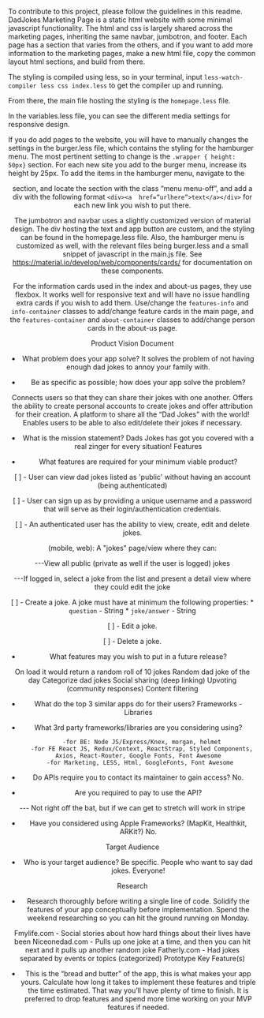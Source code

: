 To contribute to this project, please follow the guidelines in this readme.
DadJokes Marketing Page is a static html website with some minimal javascript functionality. 
The html and css is largely shared across the marketing pages, inheriting the same navbar, jumbotron, 
and footer. Each page has a section that varies from the others, and if you want to add more 
information to the marketing pages, make a new html file, copy the common layout html sections, and 
build from there.


The styling is compiled using less, so in your terminal, input  ``less-watch-compiler less css index.less`` to 
get the compiler up and running.


From there, the main file hosting the styling is the ``homepage.less`` file. 


In the variables.less file, you can see the different media settings for responsive design.


If you do add pages to the website, you will have to manually changes the settings in the burger.less file, 
which contains the styling for the hamburger menu. The most pertinent setting to change is the 
``.wrapper { height: 50px}`` section. For each new site you add to the burger menu, increase its height by 
25px. To add the items in the hamburger menu, navigate to the <header> section, and locate the section 
with the class “menu menu-off”, and add a div with the following format ``<div><a 
href=”urlhere”>text</a></div>`` for each new link you wish to put there.


The jumbotron and navbar uses a slightly customized version of material design. The div hosting the text 
and app button are custom, and the styling can be found in the homepage.less file. Also, the hamburger 
menu is customized as well, with the relevant files being burger.less and a small snippet of javascript in 
the main.js file. See https://material.io/develop/web/components/cards/ for documentation on these 
components.


For the information cards used in the index and about-us pages, they use flexbox. It works well for 
responsive text and will have no issue handling extra cards if you wish to add them. Use/change the 
`features-info` and `info-container` classes to add/change feature cards in the main page,  and the 
`features-container` and `about-container` classes  to add/change person cards in the about-us page.









Product Vision Document

- What problem does your app solve?
It solves the problem of not having enough dad jokes to annoy your family with.

- Be as specific as possible; how does your app solve the problem? 

Connects users so that they can share their jokes with one another. Offers the ability to create personal accounts to create jokes and offer attribution for their creation. A platform to share all the “Dad Jokes” with the world! Enables users to be able to also edit/delete their jokes if necessary.

- What is the mission statement?
Dads Jokes has got you covered with a real zinger for every situation! 
Features

- What features are required for your minimum viable product?

[ ] - User can view dad jokes listed as 'public' without having an account (being authenticated)

[ ] - User can sign up as by providing a unique username and a password that will serve as their login/authentication credentials. 

[ ] - An authenticated user has the ability to view, create, edit and delete jokes. 

(mobile, web): A "jokes" page/view where they can:

---View all public (private as well if the user is logged) jokes

---If logged in, select a joke from the list and present a detail view where they could edit the joke

[ ] - Create a joke. A joke must have at minimum the following properties:
  	* `question` - String
	* `joke/answer` - String

[ ] - Edit a joke.

[ ] - Delete a joke.

- What features may you wish to put in a future release?

On load it would return a random roll of 10 jokes
Random dad joke of the day
Categorize dad jokes
Social sharing (deep linking)
Upvoting (community responses)
Content filtering 


- What do the top 3 similar apps do for their users? 
Frameworks - Libraries

- What 3rd party frameworks/libraries are you considering using?

		-for BE: Node JS/Express/Knex, morgan, helmet
		-for FE React JS, Redux/Context, ReactStrap, Styled Components, Axios, React-Router, Google Fonts, Font Awesome
		-for Marketing, LESS, Html, GoogleFonts, Font Awesome 
	
 
- Do APIs require you to contact its maintainer to gain access? No. 
- Are you required to pay to use the API?
	
--- Not right off the bat, but if we can get to stretch will work in stripe

- Have you considered using Apple Frameworks? (MapKit, Healthkit, ARKit?) No.

Target Audience

- Who is your target audience? Be specific. 
People who want to say dad jokes. Everyone! 


Research

- Research thoroughly before writing a single line of code. Solidify the features of your app conceptually before implementation. Spend the weekend researching so you can hit the ground running on Monday.

Fmylife.com - Social stories about how hard things about their lives have been
Niceonedad.com - Pulls up one joke at a time, and then you can hit next and it pulls up another random joke
Fatherly.com - Had jokes separated by events or topics (categorized) 
Prototype Key Feature(s)

- This is the “bread and butter” of the app, this is what makes your app yours. Calculate how long it takes to implement these features and triple the time estimated. That way you’ll have plenty of time to finish. It is preferred to drop features and spend more time working on your MVP features if needed.


